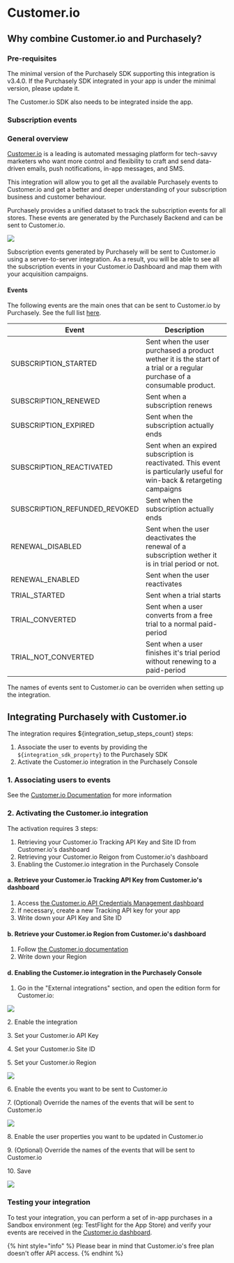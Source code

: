 # Customer.io

## Why combine Customer.io and Purchasely?

### Pre-requisites

The minimal version of the Purchasely SDK supporting this integration is v3.4.0. If the Purchasely SDK integrated in your app is under the minimal version, please update it.

The Customer.io SDK also needs to be integrated inside the app.

### Subscription events

### General overview

[Customer.io](https://fly.customer.io/login) is a leading is automated messaging platform for tech-savvy marketers who want more control and flexibility to craft and send data-driven emails, push notifications, in-app messages, and SMS.

This integration will allow you to get all the available Purchasely events to Customer.io and get a better and deeper understanding of your subscription business and customer behaviour.

Purchasely provides a unified dataset to track the subscription events for all stores. These events are generated by the Purchasely Backend and can be sent to Customer.io.

![](<../.gitbook/assets/image (143).png>)

Subscription events generated by Purchasely will be sent to Customer.io using a server-to-server integration. As a result, you will be able to see all the subscription events in your Customer.io Dashboard and map them with your acquisition campaigns.

#### Events

The following events are the main ones that can be sent to Customer.io by Purchasely. See the full list [here](onesignal.md#subscription-events).

| Event                           | Description                                                                                                              |
| ------------------------------- | ------------------------------------------------------------------------------------------------------------------------ |
| SUBSCRIPTION\_STARTED           | Sent when the user purchased a product wether it is the start of a trial or a regular purchase of a consumable product.  |
| SUBSCRIPTION\_RENEWED           | Sent when a subscription renews                                                                                          |
| SUBSCRIPTION\_EXPIRED           | Sent when the subscription actually ends                                                                                 |
| SUBSCRIPTION\_REACTIVATED       | Sent when an expired subscription is reactivated. This event is particularly useful for win-back & retargeting campaigns |
| SUBSCRIPTION\_REFUNDED\_REVOKED | Sent when the subscription actually ends                                                                                 |
| RENEWAL\_DISABLED               | Sent when the user deactivates the renewal of a subscription wether it is in trial period or not.                        |
| RENEWAL\_ENABLED                | Sent when the user reactivates                                                                                           |
| TRIAL\_STARTED                  | Sent when a trial starts                                                                                                 |
| TRIAL\_CONVERTED                | Sent when a user converts from a free trial to a normal paid-period                                                      |
| TRIAL\_NOT\_CONVERTED           | Sent when a user finishes it's trial period without renewing to a paid-period                                            |

The names of events sent to Customer.io can be overriden when setting up the integration.

## **Integrating Purchasely with Customer.io**

The integration requires ${integration\_setup\_steps\_count} steps:

1. Associate the user to events by providing the `${integration_sdk_property}` to the Purchasely SDK
2. Activate the Customer.io integration in the Purchasely Console

### 1. Associating users to events

See the [Customer.io Documentation](https://customer.io/docs/?\_gl=1\*1ycu2om\*\_up\*MQ..\*\_ga\*MTc2MzM4NjIwNi4xNjk1MDM5NTA3\*\_ga\_L97TR1N1TG\*MTY5NTAzOTUwNi4xLjAuMTY5NTAzOTUwNi4wLjAuMA..) for more information

### 2. Activating the Customer.io integration

The activation requires 3 steps:

1. Retrieving your Customer.io Tracking API Key and Site ID from Customer.io's dashboard
2. Retrieving your Customer.io Reigon from Customer.io's dashboard
3. Enabling the Customer.io integration in the Purchasely Console

#### a. Retrieve your Customer.io Tracking API Key from Customer.io's dashboard

1. Access [the Customer.io API Credentials Management dashboard](https://fly.customer.io/settings/api\_credentials)
2. If necessary, create a new Tracking API key for your app
3. Write down your API Key and Site ID

#### b. Retrieve your Customer.io Region from Customer.io's dashboard

1. Follow [the Customer.io documentation](https://customer.io/docs/data-centers/#how-do-i-know-what-region-my-data-is-in)
2. Write down your Region

#### d. Enabling the Customer.io integration in the Purchasely Console

1. Go in the "External integrations" section, and open the edition form for Customer.io:

![](<../.gitbook/assets/Screenshot 2022-11-06 at 19.48.13.png>)

2\. Enable the integration

3\. Set your Customer.io API Key

4\. Set your Customer.io Site ID

5\. Set your Customer.io Region

![](<../.gitbook/assets/Screenshot 2022-11-06 at 19.48.53.png>)

6\. Enable the events you want to be sent to Customer.io

7\. (Optional) Override the names of the events that will be sent to Customer.io

![](<../.gitbook/assets/Screenshot 2022-11-06 at 19.49.07.png>)

8\. Enable the user properties you want to be updated in Customer.io

9\. (Optional) Override the names of the events that will be sent to Customer.io

10\. Save

![](<../.gitbook/assets/Screenshot 2022-11-06 at 19.49.28.png>)

### Testing your integration

To test your integration, you can perform a set of in-app purchases in a Sandbox environment (eg: TestFlight for the App Store) and verify your events are received in the [Customer.io dashboard](https://fly.customer.io/login).

{% hint style="info" %}
Please bear in mind that Customer.io's free plan doesn't offer API access.
{% endhint %}
